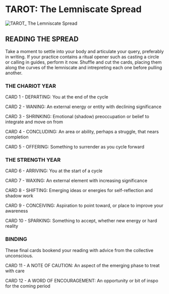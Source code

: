 # TAROT: The Lemniscate Spread

![TAROT_ The Lemniscate Spread](https://github.com/micaelaneus/strength-as-ccoty/assets/5696026/4f373bc6-16a5-46e3-8cb0-d5c5b08f222b)

## READING THE SPREAD

Take a moment to settle into your body and articulate your query, preferably in writing. If your practice contains a ritual opener such as casting a circle or calling in guides, perform it now. Shuffle and cut the cards, placing them along the curves of the lemniscate and intrepreting each one before pulling another.

### THE CHARIOT YEAR

CARD 1 - DEPARTING: You at the end of the cycle

CARD 2 - WANING: An external energy or entity with declining significance

CARD 3 - SHRINKING: Emotional (shadow) preoccupation or belief to integrate and move on from

CARD 4 - CONCLUDING: An area or ability, perhaps a struggle, that nears completion

CARD 5 - OFFERING: Something to surrender as you cycle forward

### THE STRENGTH YEAR

CARD 6 - ARRIVING: You at the start of a cycle

CARD 7 - WAXING: An external element with increasing significance

CARD 8 - SHIFTING: Emerging ideas or energies for self-reflection and shadow work

CARD 9 - CONCEIVING: Aspiration to point toward, or place to improve your awareness

CARD 10 - SPARKING: Something to accept, whether new energy or hard reality

### BINDING

These final cards bookend your reading with advice from the collective unconscious.

CARD 11 - A NOTE OF CAUTION: An aspect of the emerging phase to treat with care

CARD 12 - A WORD OF ENCOURAGEMENT: An opportunity or bit of inspo for the coming period
